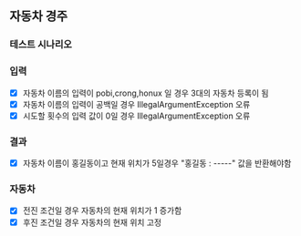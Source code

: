 ## 자동차 경주

### 테스트 시나리오

### 입력
- [x] 자동차 이름의 입력이 pobi,crong,honux 일 경우 3대의 자동차 등록이 됨
- [x] 자동차 이름의 입력이 공백일 경우 IllegalArgumentException 오류
- [x] 시도할 횟수의 입력 값이 0일 경우 IllegalArgumentException 오류

### 결과
- [x] 자동차 이름이 홍길동이고 현재 위치가 5일경우 "홍길동 : -----" 값을 반환해야함

### 자동차
- [x] 전진 조건일 경우 자동차의 현재 위치가 1 증가함
- [x] 후진 조건일 경우 자동차의 현재 위치 고정
